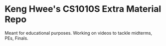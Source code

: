 # Keng Hwee's CS1010S Extra Material Repo

Meant for educational purposes. Working on videos to tackle midterms, PEs, Finals.
